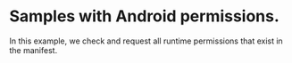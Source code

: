 # Samples with Android permissions.

In this example, we check and request all runtime permissions that exist in the manifest.